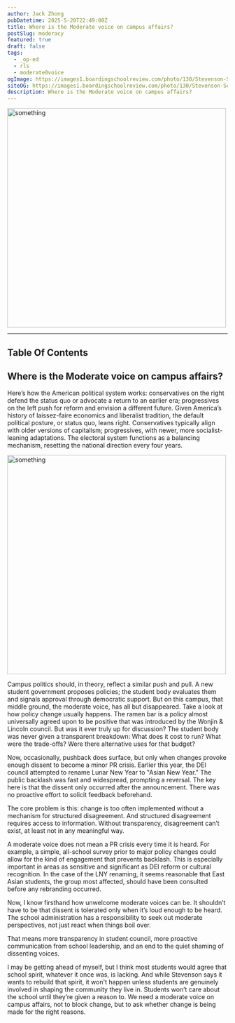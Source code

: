 ```yaml
---
author: Jack Zhong
pubDatetime: 2025-5-20T22:49:00Z
title: Where is the Moderate voice on campus affairs?
postSlug: moderacy
featured: true
draft: false
tags:
  - _op-ed
  - rls
  - moderate0voice
ogImage: https://images1.boardingschoolreview.com/photo/130/Stevenson-School-ai3nlnk1c60c4cow0ow4sgwk0-1122.jpg
siteOG: https://images1.boardingschoolreview.com/photo/130/Stevenson-School-ai3nlnk1c60c4cow0ow4sgwk0-1122.jpg
description: Where is the Moderate voice on campus affairs?
---
```


<img src="https://images1.boardingschoolreview.com/photo/130/Stevenson-School-ai3nlnk1c60c4cow0ow4sgwk0-1122.jpg" alt="something" width="500">

---

## Table Of Contents

## Where is the Moderate voice on campus affairs?

Here’s how the American political system works: conservatives on the right defend the status quo or advocate a return to an earlier era; progressives on the left push for reform and envision a different future. Given America’s history of laissez-faire economics and liberalist tradition, the default political posture, or status quo, leans right. Conservatives typically align with older versions of capitalism; progressives, with newer, more socialist-leaning adaptations. The electoral system functions as a balancing mechanism, resetting the national direction every four years.

<img src="https://cdn.britannica.com/26/241726-050-F69956E0/political-spectrum.jpg" alt="something" width="500">

Campus politics should, in theory, reflect a similar push and pull. A new student government proposes policies; the student body evaluates them and signals approval through democratic support. But on this campus, that middle ground, the moderate voice, has all but disappeared.
Take a look at how policy change usually happens. The ramen bar is a policy almost universally agreed upon to be positive that was introduced by the Wonjin & Lincoln council. But was it ever truly up for discussion? The student body was never given a transparent breakdown: What does it cost to run? What were the trade-offs? Were there alternative uses for that budget?

Now, occasionally, pushback does surface, but only when changes provoke enough dissent to become a minor PR crisis. Earlier this year, the DEI council attempted to rename Lunar New Year to "Asian New Year." The public backlash was fast and widespread, prompting a reversal. The key here is that the dissent only occurred after the announcement. There was no proactive effort to solicit feedback beforehand.

The core problem is this: change is too often implemented without a mechanism for structured disagreement. And structured disagreement requires access to information. Without transparency, disagreement can’t exist, at least not in any meaningful way.

A moderate voice does not mean a PR crisis every time it is heard. For example, a simple, all-school survey prior to major policy changes could allow for the kind of engagement that prevents backlash. This is especially important in areas as sensitive and significant as DEI reform or cultural recognition. In the case of the LNY renaming, it seems reasonable that East Asian students, the group most affected, should have been consulted before any rebranding occurred.

Now, I know firsthand how unwelcome moderate voices can be. It shouldn’t have to be that dissent is tolerated only when it’s loud enough to be heard. The school administration has a responsibility to seek out moderate perspectives, not just react when things boil over.

That means more transparency in student council, more proactive communication from school leadership, and an end to the quiet shaming of dissenting voices.

I may be getting ahead of myself, but I think most students would agree that school spirit, whatever it once was, is lacking. And while Stevenson says it wants to rebuild that spirit, it won't happen unless students are genuinely involved in shaping the community they live in. Students won’t care about the school until they’re given a reason to.
We need a moderate voice on campus affairs, not to block change, but to ask whether change is being made for the right reasons.
